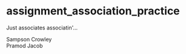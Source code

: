 # assignment_association_practice
Just associates associatin'...

Sampson Crowley<br>
Pramod Jacob<br>
